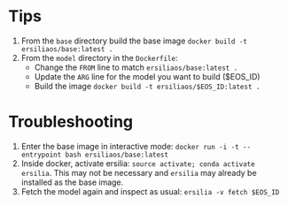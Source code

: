 # Tips

1. From the `base` directory build the base image `docker build -t ersiliaos/base:latest .`
1. From the `model` directory in the `Dockerfile`:
    * Change the `FROM` line to match `ersiliaos/base:latest .`
    * Update the `ARG` line for the model you want to build ($EOS_ID)
    * Build the image `docker build -t ersiliaos/$EOS_ID:latest .`

# Troubleshooting
1. Enter the base image in interactive mode: `docker run -i -t --entrypoint bash ersiliaos/base:latest`
1. Inside docker, activate ersilia: `source activate; conda activate ersilia`. This may not be necessary and `ersilia` may already be installed as the base image.
1. Fetch the model again and inspect as usual: `ersilia -v fetch $EOS_ID`